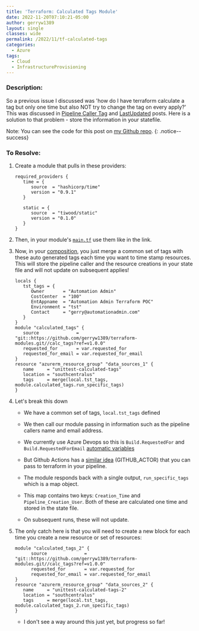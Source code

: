 ```yaml
---
title: 'Terraform: Calculated Tags Module'
date: 2022-11-20T07:10:21-05:00
author: gerryw1389
layout: single
classes: wide
permalink: /2022/11/tf-calculated-tags
categories:
  - Azure
tags:
  - Cloud
  - InfrastructureProvisioning
---
```

<!--more-->

### Description:

So a previous issue I discussed was 'how do I have terraform calculate a tag but only one time but also NOT try to change the tag on every apply?' This was discussed in [Pipeline Caller Tag](https://automationadmin.com/2022/09/pipeline-caller) and [LastUpdated](https://automationadmin.com/2022/09/tf-lastupdated-tag) posts. Here is a solution to that problem - store the information in your statefile.


Note: You can see the code for this post on [my Github repo](https://github.com/gerryw1389/terraform-modules/tree/main/calc-tags).
{: .notice--success}


### To Resolve:

1. Create a module that pulls in these providers:

   ```
   required_providers {
      time = {
         source  = "hashicorp/time"
         version = "0.9.1"
      }

      static = {
         source  = "tiwood/static"
         version = "0.1.0"
      }
   }
   ```

1. Then, in your module's [`main.tf`](https://github.com/gerryw1389/terraform-modules/blob/main/calc-tags/main.tf) use them like in the link.

1. Now, in your [composition](https://automationadmin.com/2022/08/calling-remote-modules), you just merge a common set of tags with these auto generated tags each time you want to time stamp resources. This will store the pipeline caller and the resource creations in your state file and will not update on subsequent applies!

   ```
   locals {
      tst_tags = {
         Owner       = "Automation Admin"
         CostCenter  = "100"
         EntAppname  = "Automation Admin Terraform POC"
         Environment = "tst"
         Contact     = "gerry@automationadmin.com"
      }
   }
   module "calculated_tags" {
      source              = "git::https://github.com/gerryw1389/terraform-modules.git//calc_tags?ref=v1.0.0"
      requested_for       = var.requested_for
      requested_for_email = var.requested_for_email
   }
   resource "azurerm_resource_group" "data_sources_1" {
      name     = "unittest-calculated-tags"
      location = "southcentralus"
      tags     = merge(local.tst_tags, module.calculated_tags.run_specific_tags)
   }
   ```

1. Let's break this down

   - We have a common set of tags, `local.tst_tags` defined
   - We then call our module passing in information such as the pipeline callers name and email address. 

   - We currently use Azure Devops so this is `Build.RequestedFor` and `Build.RequestedForEmail` [automatic variables](https://learn.microsoft.com/en-us/azure/devops/pipelines/build/variables?view=azure-devops&tabs=yaml)
   - But Github Actions has a [similar idea](https://docs.github.com/en/actions/learn-github-actions/variables#default-environment-variables) (GITHUB_ACTOR) that you can pass to terraform in your pipeline.

   - The module responds back with a single output, `run_specific_tags` which is a map object.
   - This map contains two keys: `Creation_Time` and `Pipeline_Creation_User`. Both of these are calculated one time and stored in the state file.
   - On subsequent runs, these will not update.

1. The only catch here is that you will need to create a new block for each time you create a new resource or set of resources:

   ```
   module "calculated_tags_2" {
         source              = "git::https://github.com/gerryw1389/terraform-modules.git//calc_tags?ref=v1.0.0"
         requested_for       = var.requested_for
         requested_for_email = var.requested_for_email
   }
   resource "azurerm_resource_group" "data_sources_2" {
      name     = "unittest-calculated-tags-2"
      location = "southcentralus"
      tags     = merge(local.tst_tags, module.calculated_tags_2.run_specific_tags)
   }
   ```

   - I don't see a way around this just yet, but progress so far!